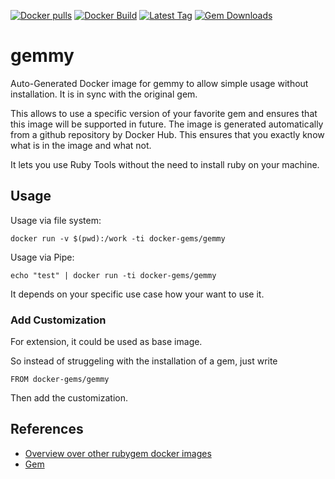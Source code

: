 [![Docker pulls](https://img.shields.io/docker/pulls/rubygem/gemmy.svg)](https://hub.docker.com/r/rubygem/gemmy/)
[![Docker Build](https://img.shields.io/docker/automated/rubygem/gemmy.svg)](https://hub.docker.com/r/rubygem/gemmy/)
[![Latest Tag](https://img.shields.io/github/tag/docker-rubygem/gemmy.svg)](https://hub.docker.com/r/rubygem/gemmy/)
[![Gem Downloads](https://img.shields.io/gem/dt/gemmy.svg)](https://rubygems.org/gems/gemmy/)
# gemmy

Auto-Generated Docker image for gemmy to allow simple usage without installation.
It is in sync with the original gem.

This allows to use a specific version of your favorite gem and ensures that this image will be supported in future.
The image is generated automatically from a github repository by Docker Hub.
This ensures that you exactly know what is in the image and what not.

It lets you use Ruby Tools without the need to install ruby on your machine.

## Usage

Usage via file system:

`docker run -v $(pwd):/work -ti docker-gems/gemmy`

Usage via Pipe:

`echo "test" | docker run -ti docker-gems/gemmy`

It depends on your specific use case how your want to use it.

### Add Customization

For extension, it could be used as base image.

So instead of struggeling with the installation of a gem, just write

`FROM docker-gems/gemmy`

Then add the customization.

## References

 - [Overview over other rubygem docker images](https://github.com/thinkbot/docker-rubygem)
 - [Gem](https://rubygems.org/gems/gemmy/)

